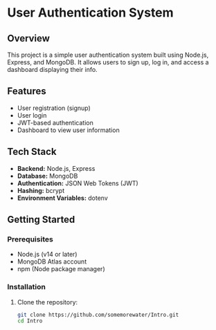 # User Authentication System

## Overview

This project is a simple user authentication system built using Node.js, Express, and MongoDB. It allows users to sign up, log in, and access a dashboard displaying their info.

## Features

- User registration (signup)
- User login
- JWT-based authentication
- Dashboard to view user information

## Tech Stack

- **Backend:** Node.js, Express
- **Database:** MongoDB
- **Authentication:** JSON Web Tokens (JWT)
- **Hashing:** bcrypt
- **Environment Variables:** dotenv

## Getting Started

### Prerequisites

- Node.js (v14 or later)
- MongoDB Atlas account
- npm (Node package manager)

### Installation

1. Clone the repository:

   ```bash
   git clone https://github.com/somemorewater/Intro.git
   cd Intro

